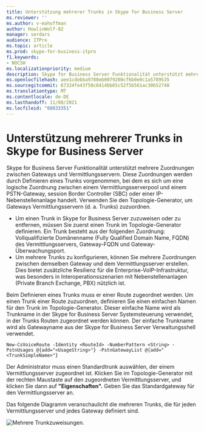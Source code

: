 ```yaml
---
title: Unterstützung mehrerer Trunks in Skype for Business Server
ms.reviewer: ''
ms.author: v-mahoffman
author: HowlinWolf-92
manager: serdars
audience: ITPro
ms.topic: article
ms.prod: skype-for-business-itpro
f1.keywords:
- NOCSH
ms.localizationpriority: medium
description: Skype for Business Server Funktionalität unterstützt mehrere Zuordnungen zwischen Gateways und Vermittlungsservern. Diese Zuordnungen werden durch Definieren eines Trunks vorgenommen, bei dem es sich um eine logische Zuordnung zwischen einem Vermittlungsserverpool und einem PSTN-Gateway, session Border Controller (SBC) oder einer IP-Nebenstellenanlage handelt. Verwenden Sie den Topologie-Generator, um Gateways Vermittlungsservern (d. a. Trunks) zuzuordnen.
ms.openlocfilehash: aee1cdebba9780eb0079200cf6b0e0c1a5789535
ms.sourcegitcommit: 67324fe43f50c8414bb65c52f5b561ac30b52748
ms.translationtype: MT
ms.contentlocale: de-DE
ms.lasthandoff: 11/08/2021
ms.locfileid: "60833351"
---
```

# <a name="multiple-trunk-support-in-skype-for-business-server"></a>Unterstützung mehrerer Trunks in Skype for Business Server

Skype for Business Server Funktionalität unterstützt mehrere Zuordnungen zwischen Gateways und Vermittlungsservern. Diese Zuordnungen werden durch Definieren eines Trunks vorgenommen, bei dem es sich um eine logische Zuordnung zwischen einem Vermittlungsserverpool und einem PSTN-Gateway, session Border Controller (SBC) oder einer IP-Nebenstellenanlage handelt. Verwenden Sie den Topologie-Generator, um Gateways Vermittlungsservern (d. a. Trunks) zuzuordnen.

- Um einen Trunk in Skype for Business Server zuzuweisen oder zu entfernen, müssen Sie zuerst einen Trunk im Topologie-Generator definieren. Ein Trunk besteht aus der folgenden Zuordnung: Vollqualifizierte Domänenname (Fully Qualified Domain Name, FQDN) des Vermittlungsservers, Gateway-FQDN und Gateway-Überwachungsport.
- Um mehrere Trunks zu konfigurieren, können Sie mehrere Zuordnungen zwischen demselben Gateway und dem Vermittlungsserver erstellen. Dies bietet zusätzliche Resilienz für die Enterprise-VoIP-Infrastruktur, was besonders in Interoperationsszenarien mit Nebenstellenanlagen (Private Branch Exchange, PBX) nützlich ist. 

Beim Definieren eines Trunks muss er einer Route zugeordnet werden. Um einen Trunk einer Route zuzuordnen, definieren Sie einen einfachen Namen für den Trunk im Topologie-Generator. Dieser einfache Name wird als Trunkname in der Skype for Business Server Systemsteuerung verwendet, in der Trunks Routen zugeordnet werden können. Der einfache Trunkname wird als Gatewayname aus der Skype for Business Server Verwaltungsshell verwendet.

`New-CsVoiceRoute -Identity <RouteId> -NumberPattern <String> -PstnUsages @{add="<UsageString>"} -PstnGatewayList @{add="<TrunkSimpleName>"}`

Der Administrator muss einen Standardtrunk auswählen, der einem Vermittlungsserver zugeordnet ist. Klicken Sie im Topologie-Generator mit der rechten Maustaste auf den zugeordneten Vermittlungsserver, und klicken Sie dann auf **"Eigenschaften".** Geben Sie das Standardgateway für den Vermittlungsserver an. 

Das folgende Diagramm veranschaulicht die mehreren Trunks, die für jeden Vermittlungsserver und jedes Gateway definiert sind. 

![Mehrere Trunkzuweisungen.](../../media/multiple-trunk-assignments.jpg)
